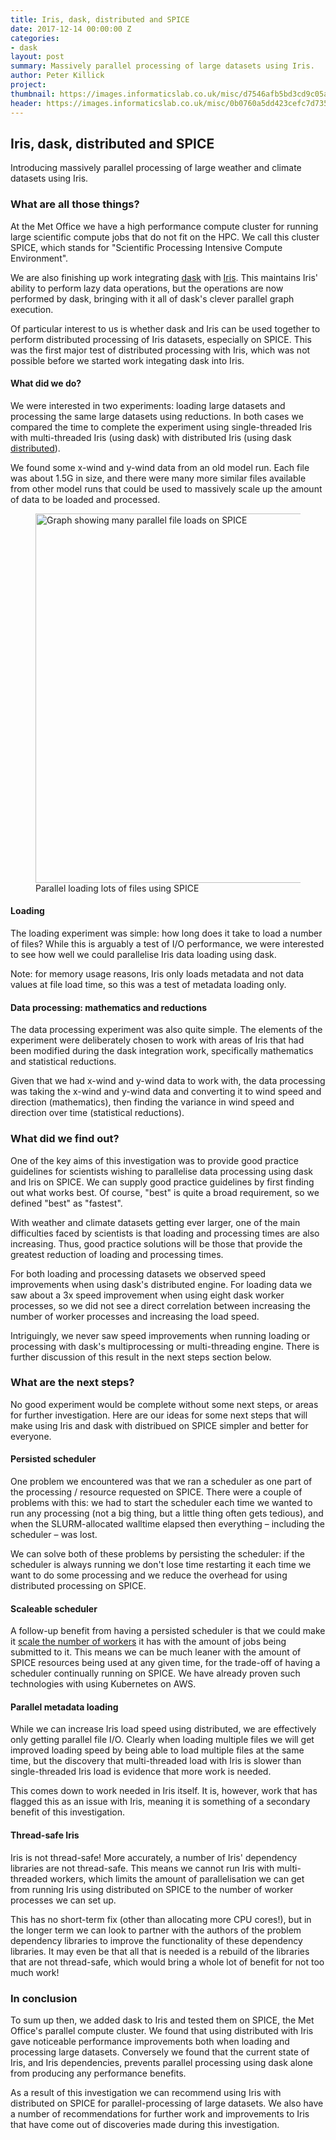 ```yaml
---
title: Iris, dask, distributed and SPICE
date: 2017-12-14 00:00:00 Z
categories:
- dask
layout: post
summary: Massively parallel processing of large datasets using Iris.
author: Peter Killick
project:
thumbnail: https://images.informaticslab.co.uk/misc/d7546afb5bd3cd9c05a8df138f893168.PNG
header: https://images.informaticslab.co.uk/misc/0b0760a5dd423cefc7d7355fa87473d2.jpg
---
```


## Iris, dask, distributed and SPICE

Introducing massively parallel processing of large weather and climate datasets using Iris.


### What are all those things?

At the Met Office we have a high performance compute cluster for running large scientific compute jobs that do not fit on the HPC. We call this cluster SPICE, which stands for "Scientific Processing Intensive Compute Environment".

We are also finishing up work integrating [dask](http://dask.pydata.org/en/latest/) with [Iris](http://scitools.org.uk/iris/docs/latest/index.html). This maintains Iris' ability to perform lazy data operations, but the operations are now performed by dask, bringing with it all of dask's clever parallel graph execution.

Of particular interest to us is whether dask and Iris can be used together to perform distributed processing of Iris datasets, especially on SPICE. This was the first major test of distributed processing with Iris, which was not possible before we started work integating dask into Iris.


#### What did we do?

We were interested in two experiments: loading large datasets and processing the same large datasets using reductions. In both cases we compared the time to complete the experiment using single-threaded Iris with multi-threaded Iris (using dask) with distributed Iris (using dask [distributed](http://distributed.readthedocs.io/en/latest/)).

We found some x-wind and y-wind data from an old model run. Each file was about 1.5G in size, and there were many more similar files available from other model runs that could be used to massively scale up the amount of data to be loaded and processed.

<figure>
    <img src="https://images.informaticslab.co.uk/misc/d7546afb5bd3cd9c05a8df138f893168.PNG" width="825" height="591" alt="Graph showing many parallel file loads on SPICE" />
    <figcaption>Parallel loading lots of files using SPICE</figcaption>
</figure>


#### Loading

The loading experiment was simple: how long does it take to load a number of files? While this is arguably a test of I/O performance, we were interested to see how well we could parallelise Iris data loading using dask.

Note: for memory usage reasons, Iris only loads metadata and not data values at file load time, so this was a test of metadata loading only.


#### Data processing: mathematics and reductions

The data processing experiment was also quite simple. The elements of the experiment were deliberately chosen to work with areas of Iris that had been modified during the dask integration work, specifically mathematics and statistical reductions.

Given that we had x-wind and y-wind data to work with, the data processing was taking the x-wind and y-wind data and converting it to wind speed and direction (mathematics), then finding the variance in wind speed and direction over time (statistical reductions).


### What did we find out?

One of the key aims of this investigation was to provide good practice guidelines for scientists wishing to parallelise data processing using dask and Iris on SPICE. We can supply good practice guidelines by first finding out what works best. Of course, "best" is quite a broad requirement, so we defined "best" as "fastest".

With weather and climate datasets getting ever larger, one of the main difficulties faced by scientists is that loading and processing times are also increasing. Thus, good practice solutions will be those that provide the greatest reduction of loading and processing times.

For both loading and processing datasets we observed speed improvements when using dask's distributed engine. For loading data we saw about a 3x speed improvement when using eight dask worker processes, so we did not see a direct correlation between increasing the number of worker processes and increasing the load speed.

Intriguingly, we never saw speed improvements when running loading or processing with dask's multiprocessing or multi-threading engine. There is further discussion of this result in the next steps section below.


### What are the next steps?

No good experiment would be complete without some next steps, or areas for further investigation. Here are our ideas for some next steps that will make using Iris and dask with distribued on SPICE simpler and better for everyone.


#### Persisted scheduler

One problem we encountered was that we ran a scheduler as one part of the processing / resource requested on SPICE. There were a couple of problems with this: we had to start the scheduler each time we wanted to run any processing (not a big thing, but a little thing often gets tedious), and when the SLURM-allocated walltime elapsed then everything – including the scheduler – was lost.

We can solve both of these problems by persisting the scheduler: if the scheduler is always running we don't lose time restarting it each time we want to do some processing and we reduce the overhead for using distributed processing on SPICE.


#### Scaleable scheduler

A follow-up benefit from having a persisted scheduler is that we could make it [scale the number of workers](https://distributed.readthedocs.io/en/latest/adaptive.html) it has with the amount of jobs being submitted to it. This means we can be much leaner with the amount of SPICE resources being used at any given time, for the trade-off of having a scheduler continually running on SPICE. We have already proven such technologies with using Kubernetes on AWS.


#### Parallel metadata loading

While we can increase Iris load speed using distributed, we are effectively only getting parallel file I/O. Clearly when loading multiple files we will get improved loading speed by being able to load multiple files at the same time, but the discovery that multi-threaded load with Iris is slower than single-threaded Iris load is evidence that more work is needed.

This comes down to work needed in Iris itself. It is, however, work that has flagged this as an issue with Iris, meaning it is something of a secondary benefit of this investigation.


#### Thread-safe Iris

Iris is not thread-safe! More accurately, a number of Iris' dependency libraries are not thread-safe. This means we cannot run Iris with multi-threaded workers, which limits the amount of parallelisation we can get from running Iris using distributed on SPICE to the number of worker processes we can set up.

This has no short-term fix (other than allocating more CPU cores!), but in the longer term we can look to partner with the authors of the problem dependency libraries to improve the functionality of these dependency libraries. It may even be that all that is needed is a rebuild of the libraries that are not thread-safe, which would bring a whole lot of benefit for not too much work!


### In conclusion

To sum up then, we added dask to Iris and tested them on SPICE, the Met Office's parallel compute cluster. We found that using distributed with Iris gave noticeable performance improvements both when loading and processing large datasets. Conversely we found that the current state of Iris, and Iris dependencies, prevents parallel processing using dask alone from producing any performance benefits.

As a result of this investigation we can recommend using Iris with distributed on SPICE for parallel-processing of large datasets. We also have a number of recommendations for further work and improvements to Iris that have come out of discoveries made during this investigation.
